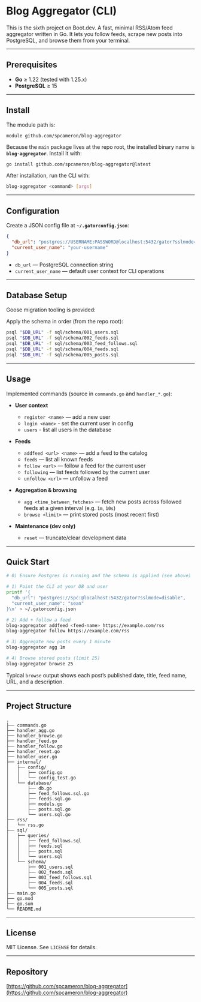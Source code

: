 # Blog Aggregator (CLI)

This is the sixth project on Boot.dev. A fast, minimal RSS/Atom feed aggregator written in Go. It lets you follow feeds, scrape new posts into PostgreSQL, and browse them from your terminal.

---

## Prerequisites

* **Go** ≥ 1.22 (tested with 1.25.x)
* **PostgreSQL** ≥ 15

---

## Install

The module path is:

```
module github.com/spcameron/blog-aggregator
```

Because the `main` package lives at the repo root, the installed binary name is **`blog-aggregator`**. Install it with:

```bash
go install github.com/spcameron/blog-aggregator@latest
```

After installation, run the CLI with:

```bash
blog-aggregator <command> [args]
```

---

## Configuration

Create a JSON config file at **`~/.gatorconfig.json`**:

```json
{
  "db_url": "postgres://USERNAME:PASSWORD@localhost:5432/gator?sslmode=disable",
  "current_user_name": "your-username"
}
```

* `db_url` — PostgreSQL connection string
* `current_user_name` — default user context for CLI operations

---

## Database Setup

Goose migration tooling is provided:

Apply the schema in order (from the repo root):

```bash
psql "$DB_URL" -f sql/schema/001_users.sql
psql "$DB_URL" -f sql/schema/002_feeds.sql
psql "$DB_URL" -f sql/schema/003_feed_follows.sql
psql "$DB_URL" -f sql/schema/004_feeds.sql
psql "$DB_URL" -f sql/schema/005_posts.sql
```

---

## Usage

Implemented commands (source in `commands.go` and `handler_*.go`):

* **User context**

  * `register <name>` — add a new user 
  * `login <name>` - set the current user in config
  * `users` - list all users in the database

* **Feeds**

  * `addfeed <url> <name>` — add a feed to the catalog
  * `feeds` — list all known feeds
  * `follow <url>` — follow a feed for the current user
  * `following` — list feeds followed by the current user
  * `unfollow <url>` — unfollow a feed

* **Aggregation & browsing**

  * `agg <time_between_fetches>` — fetch new posts across followed feeds at a given interval (e.g. `1m`, `10s`)
  * `browse <limit>` — print stored posts (most recent first)

* **Maintenance (dev only)**

  * `reset` — truncate/clear development data

---

## Quick Start

```bash
# 0) Ensure Postgres is running and the schema is applied (see above)

# 1) Point the CLI at your DB and user
printf '{
  "db_url": "postgres://spc:@localhost:5432/gator?sslmode=disable",
  "current_user_name": "sean"
}\n' > ~/.gatorconfig.json

# 2) Add + follow a feed
blog-aggregator addfeed <feed-name> https://example.com/rss 
blog-aggregator follow https://example.com/rss

# 3) Aggregate new posts every 1 minute
blog-aggregator agg 1m

# 4) Browse stored posts (limit 25)
blog-aggregator browse 25
```

Typical `browse` output shows each post’s published date, title, feed name, URL, and a description.

---

## Project Structure

```
.
├── commands.go
├── handler_agg.go
├── handler_browse.go
├── handler_feed.go
├── handler_follow.go
├── handler_reset.go
├── handler_user.go
├── internal/
│   ├── config/
│   │   ├── config.go
│   │   └── config_test.go
│   └── database/
│       ├── db.go
│       ├── feed_follows.sql.go
│       ├── feeds.sql.go
│       ├── models.go
│       ├── posts.sql.go
│       └── users.sql.go
├── rss/
│   └── rss.go
├── sql/
│   ├── queries/
│   │   ├── feed_follows.sql
│   │   ├── feeds.sql
│   │   ├── posts.sql
│   │   └── users.sql
│   └── schema/
│       ├── 001_users.sql
│       ├── 002_feeds.sql
│       ├── 003_feed_follows.sql
│       ├── 004_feeds.sql
│       └── 005_posts.sql
├── main.go
├── go.mod
├── go.sum
└── README.md
```

---

## License

MIT License. See `LICENSE` for details.

---

## Repository

[https://github.com/spcameron/blog-aggregator](https://github.com/spcameron/blog-aggregator)
